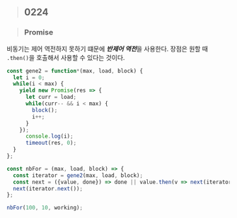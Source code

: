 > ## 0224

> ### Promise

비동기는 제어 역전하지 못하기 떄문에 ***반제어 역전***을 사용한다. 장점은 원할 때 `.then()`을 호출해서 사용할 수 있다는 것이다.

```js
const gene2 = function*(max, load, block) {
  let i = 0;
  while(i < max) {
    yield new Promise(res => {
      let curr = load;
      while(curr-- && i < max) {
        block();
        i++;
      }
    });
      console.log(i);
      timeout(res, 0);
  }
};

const nbFor = (max, load, block) => {
  const iterator = gene2(max, load, block);
  const next = ({value, done}) => done || value.then(v => next(iterator.next()));
  next(iterator.next());
};

nbFor(100, 10, working);
```